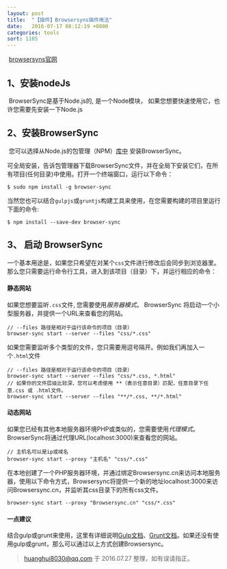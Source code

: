 ```yaml
---
layout: post
title:  "【插件】Browsersyns插件用法"
date:   2016-07-17 08:12:19 +0800
categories: tools
sort: 1105
---
```


​	[browsersyns官网](http://www.browsersync.cn/#install)

## 1、安装nodeJs

​	BrowserSync是基于Node.js的, 是一个Node模块， 如果您想要快速使用它，也许您需要先安装一下Node.js

## 2、安装BrowserSync

​	您可以选择从Node.js的包管理（NPM）[库中](https://npmjs.org/package/browser-sync) 安装BrowserSync。

​	可全局安装，告诉包管理器下载BrowserSync文件，并在全局下安装它们，在所有项目(任何目录)中使用。打开一个终端窗口，运行以下命令：

```
$ sudo npm install -g browser-sync
```

​	当然您也可以结合`gulpjs`或`gruntjs`构建工具来使用，在您需要构建的项目里运行下面的命令:

```
$ npm install --save-dev browser-sync
```

## 3、 启动 BrowserSync

​	一个基本用途是，如果您只希望在对某个`css`文件进行修改后会同步到浏览器里。那么您只需要运行命令行工具，进入到该项目（目录）下，并运行相应的命令：

#### 静态网站

如果您想要监听`.css`文件, 您需要使用*服务器模式*。 BrowserSync 将启动一个小型服务器，并提供一个URL来查看您的网站。

```
// --files 路径是相对于运行该命令的项目（目录） 
browser-sync start --server --files "css/*.css"
```

如果您需要监听多个类型的文件，您只需要用逗号隔开。例如我们再加入一个`.html`文件

```
// --files 路径是相对于运行该命令的项目（目录） 
browser-sync start --server --files "css/*.css, *.html"
// 如果你的文件层级比较深，您可以考虑使用 **（表示任意目录）匹配，任意目录下任意.css 或 .html文件。 
browser-sync start --server --files "**/*.css, **/*.html"
```

#### 动态网站

​	如果您已经有其他本地服务器环境PHP或类似的，您需要使用*代理模式*。 BrowserSync将通过代理URL(localhost:3000)来查看您的网站。

```
// 主机名可以是ip或域名
browser-sync start --proxy "主机名" "css/*.css"
```

​	在本地创建了一个PHP服务器环境，并通过绑定Browsersync.cn来访问本地服务器，使用以下命令方式，Browsersync将提供一个新的地址localhost:3000来访问Browsersync.cn，并监听其css目录下的所有css文件。

```
browser-sync start --proxy "Browsersync.cn" "css/*.css"
```

#### 一点建议

结合gulp或grunt来使用，这里有详细说明[Gulp文档](http://www.browsersync.cn/docs/gulp)、[Grunt文档](http://www.browsersync.cn/docs/grunt)。如果还没有使用gulp或grunt，那么可以通过以上方式创建Browsersync。

>  huanghui8030@qq.com 于 2016.07.27 整理，如有误请指正。



